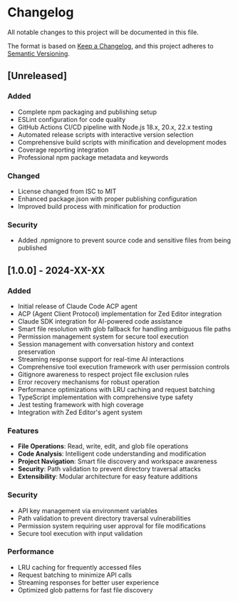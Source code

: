 # Changelog

All notable changes to this project will be documented in this file.

The format is based on [Keep a Changelog](https://keepachangelog.com/en/1.0.0/),
and this project adheres to [Semantic Versioning](https://semver.org/spec/v2.0.0.html).

## [Unreleased]

### Added
- Complete npm packaging and publishing setup
- ESLint configuration for code quality
- GitHub Actions CI/CD pipeline with Node.js 18.x, 20.x, 22.x testing
- Automated release scripts with interactive version selection
- Comprehensive build scripts with minification and development modes
- Coverage reporting integration
- Professional npm package metadata and keywords

### Changed
- License changed from ISC to MIT
- Enhanced package.json with proper publishing configuration
- Improved build process with minification for production

### Security
- Added .npmignore to prevent source code and sensitive files from being published

## [1.0.0] - 2024-XX-XX

### Added
- Initial release of Claude Code ACP agent
- ACP (Agent Client Protocol) implementation for Zed Editor integration
- Claude SDK integration for AI-powered code assistance
- Smart file resolution with glob fallback for handling ambiguous file paths
- Permission management system for secure tool execution
- Session management with conversation history and context preservation
- Streaming response support for real-time AI interactions
- Comprehensive tool execution framework with user permission controls
- Gitignore awareness to respect project file exclusion rules
- Error recovery mechanisms for robust operation
- Performance optimizations with LRU caching and request batching
- TypeScript implementation with comprehensive type safety
- Jest testing framework with high coverage
- Integration with Zed Editor's agent system

### Features
- **File Operations**: Read, write, edit, and glob file operations
- **Code Analysis**: Intelligent code understanding and modification
- **Project Navigation**: Smart file discovery and workspace awareness
- **Security**: Path validation to prevent directory traversal attacks
- **Extensibility**: Modular architecture for easy feature additions

### Security
- API key management via environment variables
- Path validation to prevent directory traversal vulnerabilities
- Permission system requiring user approval for file modifications
- Secure tool execution with input validation

### Performance
- LRU caching for frequently accessed files
- Request batching to minimize API calls
- Streaming responses for better user experience
- Optimized glob patterns for fast file discovery